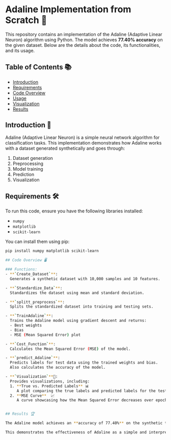 # Adaline Implementation from Scratch 🧠

This repository contains an implementation of the Adaline (Adaptive Linear Neuron) algorithm using Python. The model achieves **77.40% accuracy** on the given dataset. Below are the details about the code, its functionalities, and its usage.

## Table of Contents 📚
- [Introduction](#introduction)
- [Requirements](#requirements)
- [Code Overview](#code-overview)
- [Usage](#usage)
- [Visualization](#visualization)
- [Results](#results)

## Introduction 🧐

Adaline (Adaptive Linear Neuron) is a simple neural network algorithm for classification tasks. This implementation demonstrates how Adaline works with a dataset generated synthetically and goes through:
1. Dataset generation
2. Preprocessing
3. Model training
4. Prediction
5. Visualization

## Requirements 🛠️

To run this code, ensure you have the following libraries installed:
- `numpy`
- `matplotlib`
- `scikit-learn`

You can install them using pip:
```bash
pip install numpy matplotlib scikit-learn

## Code Overview 🖥️

### Functions:
- **`Create_Dataset`**:  
  Generates a synthetic dataset with 10,000 samples and 10 features.

- **`Standardize_Data`**:  
  Standardizes the dataset using mean and standard deviation.

- **`splitt_preprocess`**:  
  Splits the standardized dataset into training and testing sets.

- **`TrainAdaline`**:  
  Trains the Adaline model using gradient descent and returns:
  - Best weights
  - Bias
  - MSE (Mean Squared Error) plot

- **`Cost_Function`**:  
  Calculates the Mean Squared Error (MSE) of the model.

- **`predict_Adaline`**:  
  Predicts labels for test data using the trained weights and bias.  
  Also calculates the accuracy of the model.

- **`Visualization`**🎨:  
  Provides visualizations, including:
  1. **True vs. Predicted Labels** 📊  
     A plot comparing the true labels and predicted labels for the test dataset.
  2. **MSE Curve**  📈  
     A curve showcasing how the Mean Squared Error decreases over epochs during training.


## Results 🏆

The Adaline model achieves an **accuracy of 77.40%** on the synthetic test dataset.

This demonstrates the effectiveness of Adaline as a simple and interpretable model for binary classification. 🎉

